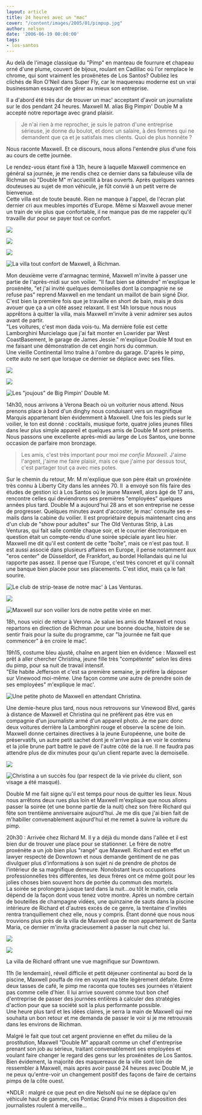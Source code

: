 ```yaml
---
layout: article
title: 24 heures avec un "mac"
cover: "/content/images/2005/01/pimpup.jpg"
author: nelson
date: '2006-06-19 00:00:00'
tags:
- los-santos
---
```


Au delà de l'image classique du "Pimp" en manteau de fourrure et chapeau orné d'une plume, couvert de bijoux, roulant en Cadillac où l'or remplace le chrome, qui sont vraiment les proxénètes de Los Santos? Oubliez les clichés de Ron O'Neil dans Super Fly, car le maquereau moderne est un vrai businessman essayant de gérer au mieux son entreprise.

Il a d'abord été très dur de trouver un mac' acceptant d'avoir un journaliste sur le dos pendant 24 heures. Maxwell M. alias Big Pimpin' Double M a accepté notre reportage avec grand plaisir.

> Je n'ai rien à me reprocher, je suis le patron d'une entreprise sérieuse, je donne du boulot, et donc un salaire, à des femmes qui ne demandent que ça et je satisfais mes clients. Quoi de plus honnête ?

Nous raconte Maxwell. Et ce discours, nous allons l'entendre plus d'une fois au cours de cette journée.

Le rendez-vous étant fixé à 13h, heure à laquelle Maxwell commence en général sa journée, je me rendis chez ce dernier dans sa fabuleuse villa de Richman où "Double M" m'accueillit à bras ouverts. Après quelques vannes douteuses au sujet de mon véhicule, je fût convié à un petit verre de bienvenue.  
Cette villa est de toute beauté. Rien ne manque à l'appel, de l'écran plat dernier cri aux meubles importés d'Europe. Même si Maxwell avoue mener un train de vie plus que confortable, il ne manque pas de me rappeler qu'il travaille dur pour se payer tout ce confort.

![](  /content/images/2005/01/pimphouse.jpg)

![](  /content/images/2005/01/pimpint1.jpg)

![](  /content/images/2005/01/pimpint2.jpg)

![La villa tout confort de Maxwell, à Richman.](  /content/images/2005/01/pimpint3.jpg)

Mon deuxième verre d'armagnac terminé, Maxwell m'invite à passer une partie de l'après-midi sur son voilier. "Il faut bien se détendre" m'explique le proxénète, "et j'ai invité quelques demoiselles dont la compagnie ne se refuse pas" reprend Maxwell en me tendant un maillot de bain signé Dior.  
C'est bien la première fois que je travaille en short de bain, mais je dois avouer que ça a un côté assez relaxant. Il est 14h lorsque nous nous apprêtons à quitter la villa, mais Maxwell m'invite à venir admirer ses autos avant de partir.  
"Les voitures, c'est mon dada vois-tu. Ma dernière folie est cette Lamborghini Murcielago que j'ai fait monter en Lowrider par West CoastBasement, le garage de James Jessie." m'explique Double M tout en me faisant une démonstration de cet engin hors du commun.  
Une vieille Continental limo traîne à l'ombre du garage. D'après le pimp, cette auto ne sert que lorsque ce dernier se déplace avec ses filles.

![](  /content/images/2005/01/pimplambo.jpg)

![](  /content/images/2005/01/pimpup.jpg)

![Les "joujous" de Big Pimpin' Double M.](  /content/images/2005/01/pimplimo.jpg)

14h30, nous arrivons à Verona Beach où un voiturier nous attend. Nous prenons place à bord d'un dinghy nous conduisant vers un magnifique Marquis appartenant bien évidemment à Maxwell. Une fois les pieds sur le voilier, le ton est donné : cocktails, musique forte, quatre jolies jeunes filles dans leur plus simple appareil et quelques amis de Double M sont présents. Nous passons une excellente après-midi au large de Los Santos, une bonne occasion de parfaire mon bronzage.

> Les amis, c'est très important pour moi _me confie Maxwell._ J'aime l'argent, j'aime me faire plaisir, mais ce que j'aime par dessus tout, c'est partager tout ça avec mes potes.

Sur le chemin du retour, Mr. M m'explique que son père était un proxénète très connu à Liberty City dans les années 70. Il&nbsp; a envoyé son fils faire des études de gestion ici à Los Santos où le jeune Maxwell, alors âgé de 17 ans, rencontre celles qui deviendrons ses premières "employées" quelques années plus tard. Double M a aujourd'hui 28 ans et son entreprise ne cesse de progresser. Quelques minutes avant d'accoster, le mac' consulte ses e-mails dans la cabine du voilier. Il est propriétaire depuis maintenant cinq ans d'un club de "show pour adultes" sur The Old Venturas Strip, à Las Venturas, qui fait salle comble chaque soir, et le courrier électronique en question était un compte-rendu d'une soirée spéciale ayant lieu hier. Maxwell me dit qu'il est content de cette "boîte", mais ce n'est pas tout. Il est aussi associé dans plusieurs affaires en Europe, il pense notamment aux "eros center" de Düsseldorf, de Frankfort, au bordel Hollandais qui ne lui rapporte pas assez. Il pense que l'Europe, c'est très concret et qu'il connaît une banque bien placée pour ses placements. C'est idiot, mais ça le fait sourire.

![Le club de strip-tease de notre mac' à Las Venturas.](  /content/images/2005/01/pimplv.jpg)

![](  /content/images/2005/01/pimpboat1.jpg)

![Maxwell sur son voilier lors de notre petite virée en mer.](  /content/images/2005/01/pimpboat2.jpg)

18h, nous voici de retour à Verona. Je salue les amis de Maxwell et nous repartons en direction de Richman pour une bonne douche, histoire de se sentir frais pour la suite du programme, car "la journée ne fait que commencer" à en croire le mac'.

19h15, costume bleu ajusté, chaîne en argent bien en évidence : Maxwell est prêt à aller chercher Christina, jeune fille très "compétente" selon les dires du pimp, pour sa nuit de travail intensif.  
"Elle habite Jefferson et c'est sa première semaine, je préfère la déposer sur Vinewood moi-même. Une façon comme une autre de prendre soin de ses employées" m'explique le mac'.

![Une petite photo de Maxwell en attendant Christina.](  /content/images/2005/01/pimpjeff.jpg)

Une demie-heure plus tard, nous nous retrouvons sur Vinewood Blvd, garés à distance de Maxwell et Christina qui ne préfèrent pas être vus en compagnie d'un journaliste armé d'un appareil photo. Je me parc donc deux voitures derrière la Lamborghini rouge et observe la scène de loin. Maxwell donne certaines directives à la jeune Européenne, une boite de préservatifs, un autre petit sachet dont je n'arrive pas à en voir le contenu et la jolie brune part battre le pavé de l'autre côté de la rue. Il ne faudra pas attendre plus de dix minutes pour qu'un client reparte avec la demoiselle.

![](  /content/images/2005/01/pimpvinewood.jpg)

![Christina a un succès fou (par respect de la vie privée du client, son visage a été masqué).](  /content/images/2005/01/pimpcaro.jpg)

Double M me fait signe qu'il est temps pour nous de quitter les lieux. Nous nous arrêtons deux rues plus loin et Maxwell m'explique que nous allons passer la soirée (et une bonne partie de la nuit) chez son frère Richard qui fête son trentième anniversaire aujourd'hui. Je me dis que j'ai bien fait de m'habiller convenablement aujourd'hui et me remet à suivre la voiture du pimp.

20h30 : Arrivée chez Richard M. Il y a déjà du monde dans l'allée et il est bien dur de trouver une place pour se stationner. Le frère de notre proxénète a un job bien plus "rangé" que Maxwell. Richard est en effet un lawyer respecté de Downtown et nous demande gentiment de ne pas divulguer plus d'informations à son sujet ni de prendre de photos de l’intérieur de sa magnifique demeure. Nonobstant leurs occupations professionnelles très différentes, les deux frères ont ce même goût pour les jolies choses bien souvent hors de portée du commun des mortels.  
La soirée se prolongera jusque tard dans la nuit...ou tôt le matin, cela dépend de la façon dont vous tenez votre montre. Après un nombre certain de bouteilles de champagne vidées, une quinzaine de sauts dans la piscine intérieure de Richard et d'autres excès de ce genre, la trentaine d'invités rentra tranquillement chez elle, nous y compris. Étant donné que nous nous trouvions plus près de la villa de Maxwell que de mon appartement de Santa Maria, ce dernier m'invita gracieusement à passer la nuit chez lui.

![](  /content/images/2005/01/pimppart.jpg)

![](  /content/images/2005/01/pimpatnight.jpg)

La villa de Richard offrant une vue magnifique sur Downtown.

11h (le lendemain), réveil difficile et petit déjeuner continental au bord de la piscine, Maxwell pouffa de rire en voyant ma tête légèrement défaite. Entre deux tasses de café, le pimp me raconta que toutes ses journées n'étaient pas comme celle d'hier. Il lui arrive souvent comme tout bon chef d'entreprise de passer des journées entières à calculer des stratégies d'action pour que sa société soit la plus performante possible.  
Une heure plus tard et les idées claires, je serra la main de Maxwell qui me souhaita un bon retour et me demanda de passer le voir si je me retrouvais dans les environs de Richman.

Malgré le fait que tout cet argent provienne en effet du milieu de la prostitution, Maxwell "Double M" apparaît comme un chef d'entreprise prenant son job au sérieux, traitant convenablement ses employées et voulant faire changer le regard des gens sur les proxénètes de Los Santos. Bien évidement, la majorité des maquereaux de la ville sont loin de ressembler à Maxwell, mais après avoir passé 24 heures avec Double M, je ne peux qu'entre-voir un changement positif des façons de faire de certains pimps de la côte ouest.

\*NDLR : malgré ce que peut en dire NelsoN qui ne se déplace qu'en véhicule haut de gamme, ces Pontiac Grand Prix mises à disposition des journalistes roulent à merveille...

<!--kg-card-end: markdown-->
